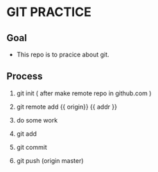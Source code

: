 # GIT PRACTICE

## Goal
- This repo is to pracice about git.

## Process
1. git init
( after make remote repo in github.com )

2. git remote add {{ origin}} {{ addr }}

3. do some work
4. git add
5. git commit
6. git push (origin master)


